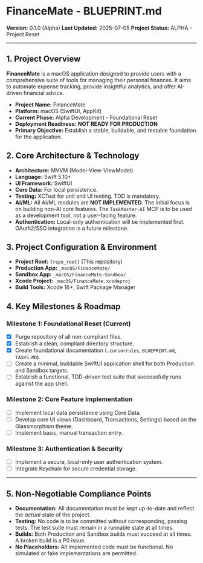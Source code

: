 # FinanceMate - BLUEPRINT.md
**Version:** 0.1.0 (Alpha)
**Last Updated:** 2025-07-05
**Project Status:** ALPHA - Project Reset

---

## 1. Project Overview

**FinanceMate** is a macOS application designed to provide users with a comprehensive suite of tools for managing their personal finances. It aims to automate expense tracking, provide insightful analytics, and offer AI-driven financial advice.

*   **Project Name:** FinanceMate
*   **Platform:** macOS (SwiftUI, AppKit)
*   **Current Phase:** Alpha Development - Foundational Reset
*   **Deployment Readiness:** **NOT READY FOR PRODUCTION**
*   **Primary Objective:** Establish a stable, buildable, and testable foundation for the application.

## 2. Core Architecture & Technology

*   **Architecture:** MVVM (Model-View-ViewModel)
*   **Language:** Swift 5.10+
*   **UI Framework:** SwiftUI
*   **Core Data:** For local persistence.
*   **Testing:** XCTest for unit and UI testing. TDD is mandatory.
*   **AI/ML:** All AI/ML modules are **NOT IMPLEMENTED**. The initial focus is on building non-AI core features. The `TaskMaster-AI` MCP is to be used as a development tool, not a user-facing feature.
*   **Authentication:** Local-only authentication will be implemented first. OAuth2/SSO integration is a future milestone.

## 3. Project Configuration & Environment

*   **Project Root:** `{repo_root}` (This repository)
*   **Production App:** `_macOS/FinanceMate/`
*   **Sandbox App:** `_macOS/FinanceMate-Sandbox/`
*   **Xcode Project:** `_macOS/FinanceMate.xcodeproj`
*   **Build Tools:** Xcode 16+, Swift Package Manager

## 4. Key Milestones & Roadmap

### Milestone 1: Foundational Reset (Current)

*   [x] Purge repository of all non-compliant files.
*   [x] Establish a clean, compliant directory structure.
*   [x] Create foundational documentation (`.cursorrules`, `BLUEPRINT.md`, `TASKS.MD`).
*   [ ] Create a minimal, buildable SwiftUI application shell for both Production and Sandbox targets.
*   [ ] Establish a functional, TDD-driven test suite that successfully runs against the app shell.

### Milestone 2: Core Feature Implementation

*   [ ] Implement local data persistence using Core Data.
*   [ ] Develop core UI views (Dashboard, Transactions, Settings) based on the Glassmorphism theme.
*   [ ] Implement basic, manual transaction entry.

### Milestone 3: Authentication & Security

*   [ ] Implement a secure, local-only user authentication system.
*   [ ] Integrate Keychain for secure credential storage.

---

## 5. Non-Negotiable Compliance Points

*   **Documentation:** All documentation must be kept up-to-date and reflect the *actual* state of the project.
*   **Testing:** No code is to be committed without corresponding, passing tests. The test suite must remain in a runnable state at all times.
*   **Builds:** Both Production and Sandbox builds must succeed at all times. A broken build is a P0 issue.
*   **No Placeholders:** All implemented code must be functional. No simulated or fake implementations are permitted. 